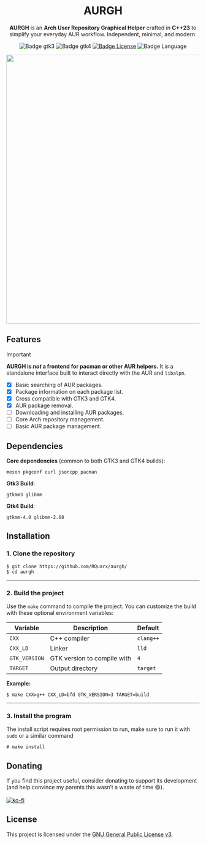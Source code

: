 <div align=center>

# AURGH

**AURGH** is an **Arch User Repository Graphical Helper**
crafted in **C++23** to simplify your everyday AUR workflow.
Independent, minimal, and modern.

![Badge gtk3]
![Badge gtk4]
[![Badge License]][License]
![Badge Language]

<img src=https://github.com/user-attachments/assets/c9ad8212-6e43-493f-94d9-ddb37c222c5c width=700></img>

</div>

## Features

> [!IMPORTANT]
> **AURGH is _not_ a frontend for pacman or other AUR helpers.**
> It is a standalone interface built to interact directly with the AUR and `libalpm`.

- [x] Basic searching of AUR packages.
- [x] Package information on each package list.
- [x] Cross compatible with GTK3 and GTK4.
- [x] AUR package removal.
- [ ] Downloading and installing AUR packages.
- [ ] Core Arch repository management.
- [ ] Basic AUR package management.

## Dependencies

**Core dependencies** (common to both GTK3 and GTK4 builds):
```console
meson pkgconf curl jsoncpp pacman
```

**Gtk3 Build**:
```console
gtkmm3 glibmm
```
**Gtk4 Build**:
```console
gtkmm-4.0 glibmm-2.68
```

## Installation

### 1. Clone the repository

```console
$ git clone https://github.com/RQuarx/aurgh/
$ cd aurgh
```
---

### 2. Build the project

Use the `make` command to compile the project. You can customize the build with these optional environment variables:

| Variable      | Description                 | Default   |
| ------------- | --------------------------- | --------- |
| `CXX`         | C++ compiler                | `clang++` |
| `CXX_LD`      | Linker                      | `lld`     |
| `GTK_VERSION` | GTK version to compile with | `4`       |
| `TARGET`      | Output directory            | `target`  |

**Example:**

```console
$ make CXX=g++ CXX_LD=bfd GTK_VERSION=3 TARGET=build
```
---
### 3. Install the program

The install script requires root permission to run, make sure to run it with `sudo`
or a similar command

```console
# make install
```

## Donating

If you find this project useful, consider donating to support its development
(and help convince my parents this wasn’t a waste of time 😄).
<br>
<br>
[![ko-fi](https://ko-fi.com/img/githubbutton_sm.svg)](https://ko-fi.com/I2I11ERX5G)

## License
This project is licensed under the [GNU General Public License v3](COPYING).

<!-- Badge references -->
[License]: COPYING

[Badge Workflow]: https://github.com/RQuarx/aurgh/actions/workflows/check_build.yml/badge.svg
[Badge gtk3]: https://github.com/RQuarx/aurgh/actions/workflows/gtk3_build.yml/badge.svg
[Badge gtk4]: https://github.com/RQuarx/aurgh/actions/workflows/gtk4_build.yml/badge.svg
[Badge Language]: https://img.shields.io/github/languages/top/RQuarx/aurgh
[Badge License]: https://img.shields.io/github/license/RQuarx/aurgh

